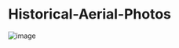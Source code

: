 # Historical-Aerial-Photos
![image](https://github.com/user-attachments/assets/5fc70a68-9e0d-48a6-af8f-df933d3c35b8)
